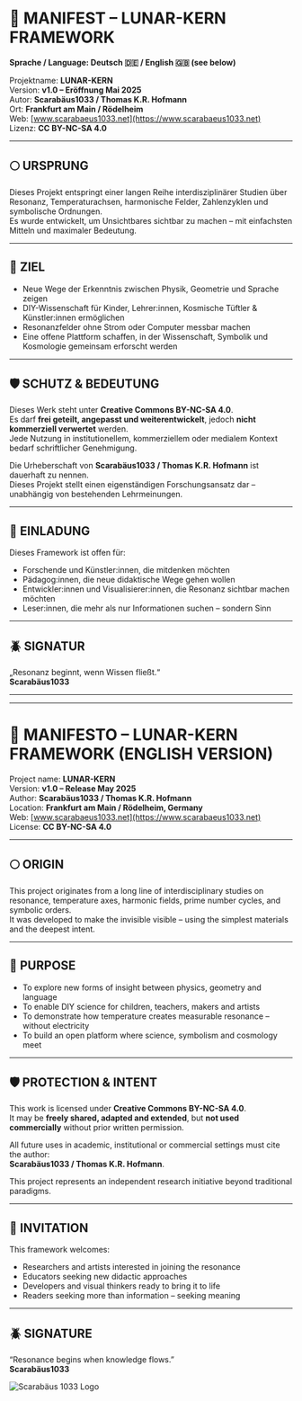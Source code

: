 # 📜 MANIFEST – LUNAR-KERN FRAMEWORK            

**Sprache / Language: Deutsch 🇩🇪 / English 🇬🇧 (see below)**

Projektname: **LUNAR-KERN**  
Version: **v1.0 – Eröffnung Mai 2025**  
Autor: **Scarabäus1033 / Thomas K.R. Hofmann**  
Ort: **Frankfurt am Main / Rödelheim**  
Web: [www.scarabaeus1033.net](https://www.scarabaeus1033.net)  
Lizenz: **CC BY-NC-SA 4.0**

---

## 🌕 URSPRUNG

Dieses Projekt entspringt einer langen Reihe interdisziplinärer Studien über Resonanz, Temperaturachsen, harmonische Felder, Zahlenzyklen und symbolische Ordnungen.  
Es wurde entwickelt, um Unsichtbares sichtbar zu machen – mit einfachsten Mitteln und maximaler Bedeutung.

---

## 🎯 ZIEL

- Neue Wege der Erkenntnis zwischen Physik, Geometrie und Sprache zeigen  
- DIY-Wissenschaft für Kinder, Lehrer:innen, Kosmische Tüftler & Künstler:innen ermöglichen  
- Resonanzfelder ohne Strom oder Computer messbar machen  
- Eine offene Plattform schaffen, in der Wissenschaft, Symbolik und Kosmologie gemeinsam erforscht werden

---

## 🛡️ SCHUTZ & BEDEUTUNG

Dieses Werk steht unter **Creative Commons BY-NC-SA 4.0**.  
Es darf **frei geteilt, angepasst und weiterentwickelt**, jedoch **nicht kommerziell verwertet** werden.  
Jede Nutzung in institutionellem, kommerziellem oder medialem Kontext bedarf schriftlicher Genehmigung.

Die Urheberschaft von **Scarabäus1033 / Thomas K.R. Hofmann** ist dauerhaft zu nennen.  
Dieses Projekt stellt einen eigenständigen Forschungsansatz dar – unabhängig von bestehenden Lehrmeinungen.

---

## 🤝 EINLADUNG

Dieses Framework ist offen für:
- Forschende und Künstler:innen, die mitdenken möchten  
- Pädagog:innen, die neue didaktische Wege gehen wollen  
- Entwickler:innen und Visualisierer:innen, die Resonanz sichtbar machen möchten  
- Leser:innen, die mehr als nur Informationen suchen – sondern Sinn

---

## 🪲 SIGNATUR

„Resonanz beginnt, wenn Wissen fließt.“  
**Scarabäus1033**

---

---

# 📜 MANIFESTO – LUNAR-KERN FRAMEWORK (ENGLISH VERSION)

Project name: **LUNAR-KERN**  
Version: **v1.0 – Release May 2025**  
Author: **Scarabäus1033 / Thomas K.R. Hofmann**  
Location: **Frankfurt am Main / Rödelheim, Germany**  
Web: [www.scarabaeus1033.net](https://www.scarabaeus1033.net)  
License: **CC BY-NC-SA 4.0**

---

## 🌕 ORIGIN

This project originates from a long line of interdisciplinary studies on resonance, temperature axes, harmonic fields, prime number cycles, and symbolic orders.  
It was developed to make the invisible visible – using the simplest materials and the deepest intent.

---

## 🎯 PURPOSE

- To explore new forms of insight between physics, geometry and language  
- To enable DIY science for children, teachers, makers and artists  
- To demonstrate how temperature creates measurable resonance – without electricity  
- To build an open platform where science, symbolism and cosmology meet

---

## 🛡️ PROTECTION & INTENT

This work is licensed under **Creative Commons BY-NC-SA 4.0**.  
It may be **freely shared, adapted and extended**, but **not used commercially** without prior written permission.

All future uses in academic, institutional or commercial settings must cite the author:  
**Scarabäus1033 / Thomas K.R. Hofmann**.

This project represents an independent research initiative beyond traditional paradigms.

---

## 🤝 INVITATION

This framework welcomes:
- Researchers and artists interested in joining the resonance  
- Educators seeking new didactic approaches  
- Developers and visual thinkers ready to bring it to life  
- Readers seeking more than information – seeking meaning

---

## 🪲 SIGNATURE

“Resonance begins when knowledge flows.”  
**Scarabäus1033**

![Scarabäus 1033 Logo](https://github.com/user-attachments/assets/6e573066-ce83-4d8e-b3c9-054642d1c373)
